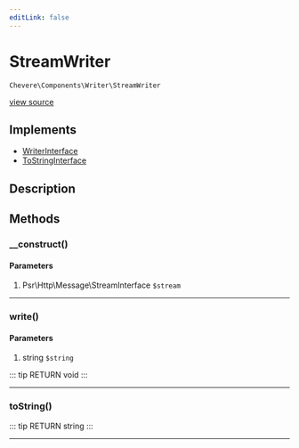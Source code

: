 ```yaml
---
editLink: false
---
```


# StreamWriter

`Chevere\Components\Writer\StreamWriter`

[view source](https://github.com/chevere/chevere/blob/master/src/Chevere/Components/Writer/StreamWriter.php)

## Implements

- [WriterInterface](../../Interfaces/Writer/WriterInterface.md)
- [ToStringInterface](../../Interfaces/Common/ToStringInterface.md)

## Description



## Methods

### __construct()

#### Parameters

1. Psr\Http\Message\StreamInterface `$stream`

---

### write()

#### Parameters

1. string `$string`

::: tip RETURN
void
:::

---

### toString()

::: tip RETURN
string
:::

---
